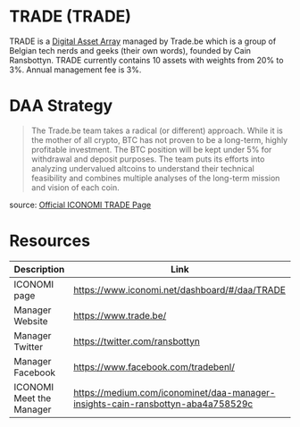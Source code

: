 # TRADE (TRADE)
TRADE is a [Digital Asset Array](../Digital-Asset-Arrays.md) managed by Trade.be which is a group of Belgian tech nerds and geeks (their own words), founded by Cain Ransbottyn. TRADE currently contains 10 assets with weights from 20% to 3%. Annual management fee is 3%.

# DAA Strategy
> The Trade.be team takes a radical (or different) approach. While it is the mother of all crypto, BTC has not proven to be a long-term, highly profitable investment. The BTC position will be kept under 5% for withdrawal and deposit purposes. The team puts its efforts into analyzing undervalued altcoins to understand their technical feasibility and combines multiple analyses of the long-term mission and vision of each coin.

source: [Official ICONOMI TRADE Page](https://www.iconomi.net/dashboard/#/daa/TRADE)

# Resources
Description | Link 
---|---
ICONOMI page | https://www.iconomi.net/dashboard/#/daa/TRADE
Manager Website | https://www.trade.be/
Manager Twitter | https://twitter.com/ransbottyn
Manager Facebook | https://www.facebook.com/tradebenl/
ICONOMI Meet the Manager | https://medium.com/iconominet/daa-manager-insights-cain-ransbottyn-aba4a758529c
